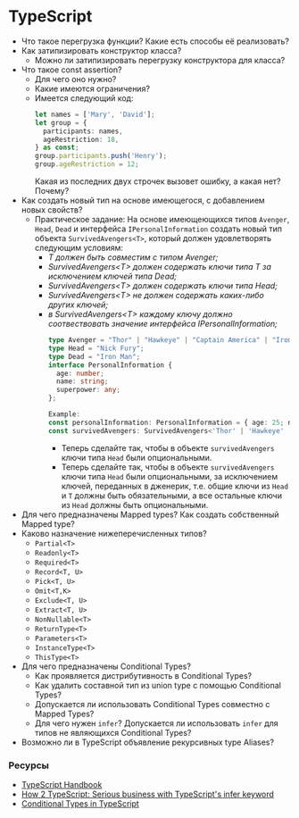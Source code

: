 # TypeScript

* Что такое перегрузка функции? Какие есть способы её реализовать?
* Как затипизировать конструктор класса?
  * Можно ли затипизировать перегрузку конструктора для класса?
* Что такое const assertion?
  * Для чего оно нужно?
  * Какие имеются ограничения?
  * Имеется следующий код:
    ```typescript
    let names = ['Mary', 'David'];
    let group = {
      participants: names,
      ageRestriction: 18,
    } as const;
    group.participants.push('Henry');
    group.ageRestriction = 12;
    ```
    Какая из последних двух строчек вызовет ошибку, а какая нет? Почему?
* Как создать новый тип на основе имеющегося, с добавлением новых свойств?
  * Практическое задание: На основе имеющеющихся типов `Avenger`, `Head`, `Dead` и интерфейса `IPersonalInformation` создать новый тип объекта `SurvivedAvengers<T>`, который должен удовлетворять следующим условиям:
    * _T должен быть совместим с типом Avenger;_
    * _SurvivedAvengers\<T> должен содержать ключи типа T за исключением ключей типа Dead;_
    * _SurvivedAvengers\<T> должен содержать ключи типа Head;_
    * _SurvivedAvengers\<T> не должен содержать каких-либо других ключей;_
    * _в SurvivedAvengers\<T> каждому ключу должно соотвествовать значение интерфейса IPersonalInformation;_
      ```typescript
      type Avenger = "Thor" | "Hawkeye" | "Captain America" | "Iron Man" | "Dr. Strange" | "Nick Fury";
      type Head = "Nick Fury";
      type Dead = "Iron Man";
      interface PersonalInformation {
        age: number;
        name: string;
        superpower: any;
      };

      Example:
      const personalInformation: PersonalInformation = { age: 25; name: 'NameOfAvenger', superpower: 'SuperpowerOfAvenger' };
      const survivedAvengers: SurvivedAvengers<'Thor' | 'Hawkeye' | 'Iron Man'> = { 'Thor': personalInformation, 'Hawkeye': personalInformation, 'Nick Fury': personalInformation };
      ```
      * Теперь сделайте так, чтобы в объекте `survivedAvengers` ключи типа `Head` были опциональными.
      * Теперь сделайте так, чтобы в объекте `survivedAvengers` ключи типа `Head` были опциональными, за исключением ключей, переданных в дженерик, т.е. общие ключи из `Head` и `T` должны быть обязательными, а все остальные ключи из `Head` должны быть опциональными.
* Для чего предназначены Mapped types? Как создать собственный Mapped type?
* Каково назначение нижеперечисленных типов?
  * `Partial<T>`
  * `Readonly<T>`
  * `Required<T>`
  * `Record<T, U>`
  * `Pick<T, U>`
  * `Omit<T,K>`
  * `Exclude<T, U>`
  * `Extract<T, U>`
  * `NonNullable<T>`
  * `ReturnType<T>`
  * `Parameters<T>`
  * `InstanceType<T>`
  * `ThisType<T>`
* Для чего предназначены Conditional Types?
  * Как проявляется дистрибутивность в Conditional Types?
  * Как удалить составной тип из union type с помощью Conditional Types?
  * Допускается ли использовать Conditional Types совместно с Mapped Types?
  * Для чего нужен `infer`? Допускается ли использовать `infer` для типов не являющихся Conditional Types?
* Возможно ли в TypeScript объявление рекурсивных type Aliases?

### Ресурсы

* [TypeScript Handbook](https://www.typescriptlang.org/docs/handbook/advanced-types.html)
* [How 2 TypeScript: Serious business with TypeScript's infer keyword](https://dev.to/miracleblue/how-2-typescript-serious-business-with-typescripts-infer-keyword-40i5)
* [Conditional Types in TypeScript](https://mariusschulz.com/blog/conditional-types-in-typescript)
